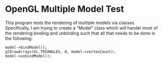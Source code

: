 # OpenGL Multiple Model Test

This program tests the rendering of multiple models via classes. Specifically, I am trying to create a "Model" class which will handel most of the rendering binding and unbinding such that all that needs to be done is the following:

    model->bindModel();
    glDrawArrays(GL_TRIANGLES, 0, model->vertexCount);
    model->unbindModel();